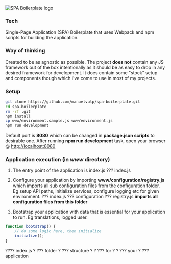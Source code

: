 ![SPA Boilerplate logo](https://raw.githubusercontent.com/manuelvulp/spa-boilerplate/master/www/assets/images/spa-bp.jpg)

### Tech

Single-Page Application (SPA) Boilerplate that uses Webpack and npm scripts for building the application.

### Way of thinking

Created to be as agnostic as possible. The project **does not** contain any JS framework out of the box intentionally as it should be as easy to drop in any desired framework for development. It does contain some "stock" setup and components though which i've come to use in most of my projects.

### Setup

```sh
git clone https://github.com/manuelvulp/spa-boilerplate.git
cd spa-boilerplate
rm -rf .git
npm install
cp www/environment.sample.js www/environment.js
npm run development
```

Default port is **8080** which can be changed in **package.json scripts** to desirable one. After running **npm run development** task, open your browser @ [http://localhost:8080]

### Application execution (in *www* directory)

1. The entry point of the application is index.js
??? index.js

2. Configure your application by importing **www/configuration/registry.js** which imports all sub configuration files from the configuration folder. Eg setup API paths, initialize services, configure logging etc for given environment.
??? index.js
     ???  configuration
          ??? registry.js **imports all configuration files from this folder**
          

3. Bootstrap your application with data that is essential for your application to run. Eg translations, logged user.
```javascript
function bootstrap() {
    // do some logic here, then initialize
    initialize();
}
```


[http://localhost:8080]: http://localhost:8080
???? index.js
?   ??? folder
?   ??? structure
?   ?   ??? for
?   ?   ??? your
?   ??? application